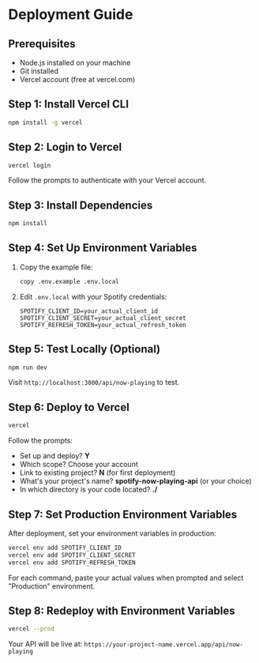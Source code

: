 # Deployment Guide

## Prerequisites
- Node.js installed on your machine
- Git installed
- Vercel account (free at vercel.com)

## Step 1: Install Vercel CLI
```bash
npm install -g vercel
```

## Step 2: Login to Vercel
```bash
vercel login
```
Follow the prompts to authenticate with your Vercel account.

## Step 3: Install Dependencies
```bash
npm install
```

## Step 4: Set Up Environment Variables
1. Copy the example file:
   ```bash
   copy .env.example .env.local
   ```

2. Edit `.env.local` with your Spotify credentials:
   ```
   SPOTIFY_CLIENT_ID=your_actual_client_id
   SPOTIFY_CLIENT_SECRET=your_actual_client_secret
   SPOTIFY_REFRESH_TOKEN=your_actual_refresh_token
   ```

## Step 5: Test Locally (Optional)
```bash
npm run dev
```
Visit `http://localhost:3000/api/now-playing` to test.

## Step 6: Deploy to Vercel
```bash
vercel
```

Follow the prompts:
- Set up and deploy? **Y**
- Which scope? Choose your account
- Link to existing project? **N** (for first deployment)
- What's your project's name? **spotify-now-playing-api** (or your choice)
- In which directory is your code located? **./** 

## Step 7: Set Production Environment Variables
After deployment, set your environment variables in production:

```bash
vercel env add SPOTIFY_CLIENT_ID
vercel env add SPOTIFY_CLIENT_SECRET  
vercel env add SPOTIFY_REFRESH_TOKEN
```

For each command, paste your actual values when prompted and select "Production" environment.

## Step 8: Redeploy with Environment Variables
```bash
vercel --prod
```

Your API will be live at: `https://your-project-name.vercel.app/api/now-playing`